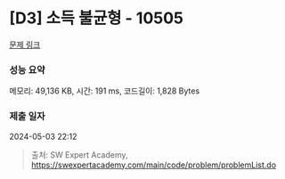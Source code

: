 # [D3] 소득 불균형 - 10505 

[문제 링크](https://swexpertacademy.com/main/code/problem/problemDetail.do?contestProbId=AXNP4CvauaMDFAXS) 

### 성능 요약

메모리: 49,136 KB, 시간: 191 ms, 코드길이: 1,828 Bytes

### 제출 일자

2024-05-03 22:12



> 출처: SW Expert Academy, https://swexpertacademy.com/main/code/problem/problemList.do
